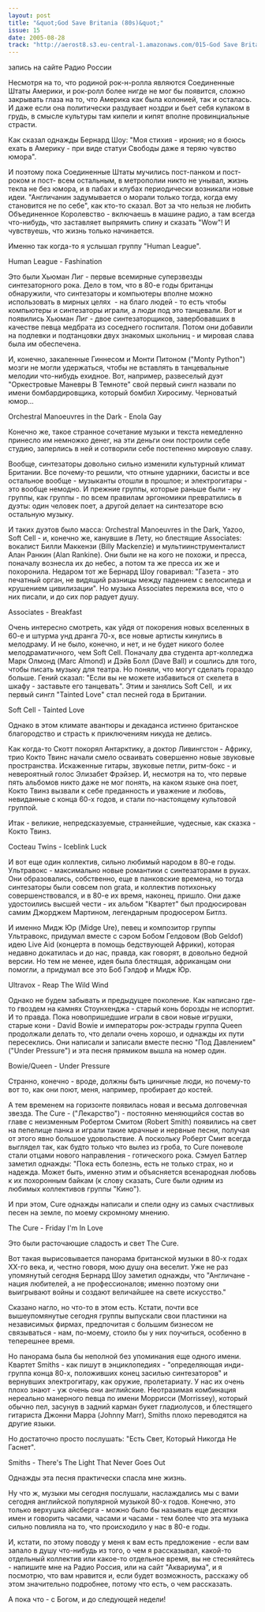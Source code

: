 ```yaml
---
layout: post
title: "&quot;God Save Britania (80s)&quot;"
issue: 15
date: 2005-08-28
track: "http://aerost8.s3.eu-central-1.amazonaws.com/015-God Save Britania (80s).mp3"
---
```


запись на сайте Радио России

Несмотря на то, что родиной рок-н-ролла являются Соединенные Штаты Америки, и рок-ролл более нигде не мог бы появится, сложно закрывать глаза на то, что Америка как была колонией, так и осталась. И даже если она политически раздувает ноздри и бьет себя кулаком в грудь, в смысле культуры там кипели и кипят вполне провинциальные страсти.

Как сказал однажды Бернард Шоу: "Моя стихия - ирония; но я боюсь ехать в Америку - при виде статуи Свободы даже я теряю чувство юмора".

И поэтому пока Соединенные Штаты мучились пост-панком и пост-роком и пост- всем остальным, в метрополии никто не унывал, жизнь текла не без юмора, и в пабах и клубах периодически возникали новые идеи. "Англичанин задумывается о морали только тогда, когда ему становится не по себе", как кто-то сказал. Вот за что нельзя не любить Объединенное Королевство - включаешь в машине радио, а там всегда что-нибудь, что заставляет выпрямить спину и сказать "Wow"! И чувствуешь, что жизнь только начинается.

Именно так когда-то я услышал группу "Human League".

Human League - Fashination

Это были Хьюман Лиг - первые всемирные суперзвезды синтезаторного рока. Дело в том, что в 80-е годы британцы обнаружили, что синтезаторы и компьютеры вполне можно использовать в мирных целях  - на благо людей - то есть чтобы компьютеры и синтезаторы играли, а люди под это танцевали. Вот и появились Хьюман Лиг - двое синтезаторщиков, завербовавших в качестве певца медбрата из соседнего госпиталя. Потом они добавили на подпевки и подтанцовки двух знакомых школьниц - и мировая слава была им обеспечена.

И, конечно, закаленные Гиннесом и Монти Питоном ("Monty Python") мозги не могли удержаться, чтобы не вставлять в танцевальные мелодии что-нибудь ехидное. Вот, например, развеселый дуэт "Оркестровые Маневры В Темноте" свой первый сингл назвали по имени бомбардировщика, который бомбил Хиросиму. Черноватый юмор...

Orchestral Manoeuvres in the Dark - Enola Gay

Конечно же, такое странное сочетание музыки и текста немедленно принесло им немножко денег, на эти деньги они построили себе студию, заперлись в ней и сотворили себе постепенно мировую славу.

Вообще, синтезаторы довольно сильно изменили культурный климат Британии. Все почему-то решили, что отныне ударники, басисты и все остальное вообще - музыканты отошли в прошлое; и электрогитары - это вообще немодно. И прежние группы, которые раньше были - ну группы, как группы - по всем правилам эргономики превратились в дуэты: один человек поет, а другой делает на синтезаторе всю остальную музыку.

И таких дуэтов было масса: Orchestral Manoeuvres in the Dark, Yazoo, Soft Cell - и, конечно же, канувшие в Лету, но блестящие Associates: вокалист Билли Маккензи (Billy Mackenzie) и мультиинструменталист Алан Ранкин (Alan Rankine). Они были не на кого не похожи, и пресса, поначалу вознесла их до небес, а потом та же пресса их же и похоронила. Недаром тот же Бернард Шоу говаривал: "Газета - это печатный орган, не видящий разницы между падением с велосипеда и крушением цивилизации". Но музыка Associates пережила все, что о них писали, и до сих пор радует душу.

Associates - Breakfast

Очень интересно смотреть, как уйдя от покорения новых вселенных в 60-е и штурма унд дранга 70-х, все новые артисты кинулись в мелодраму. И не было, конечно, и нет, и не будет никого более мелодраматичного, чем Soft Cell. Поначалу два студента арт-колледжа Марк Олмонд (Marc Almond) и Дэйв Болл (Dave Ball) и сошлись для того, чтобы писать музыку для театра. Но поняли, что могут сделать гораздо больше. Гений сказал: "Если вы не можете избавиться от скелета в шкафу - заставьте его танцевать". Этим и занялись Soft Cell,  и их первый сингл "Tainted Love" стал песней года в Британии.

Soft Cell - Tainted Love

Однако в этом климате авантюры и декаданса истинно британское благородство и страсть к приключениям никуда не делись.

Как когда-то Скотт покорял Антарктику, а доктор Ливингстон - Африку, трио Кокто Твинс начали смело осваивать совершенно новые звуковые пространства. Искаженные гитары, звуковые петли, ритм-бокс - и невероятный голос Элизабет Фрэйзер. И, несмотря на то, что первые пять альбомов никто даже не мог понять, на каком языке она поет, Кокто Твинз вызвали к себе преданность и уважение и любовь, невиданные с конца 60-х годов, и стали по-настоящему культовой группой.

Итак - великие, непредсказуемые, страннейшие, чудесные, как сказка - Кокто Твинз.

Cocteau Twins - Iceblink Luck

И вот еще один коллектив, сильно любимый народом в 80-е годы. Ультравокс - максимально новые романтики с синтезаторами в руках. Они образовались, собственно, еще в панковские времена, но тогда синтезаторы были совсем non grata, и коллектив потихоньку совершенствовался, и в 80-е их время, наконец, пришло. Они даже удостоились высшей чести - их альбом "Квартет" был продюсирован самим Джорджем Мартином, легендарным продюсером Битлз.

И именно Мидж Юр (Midge Ure), певец и композитор группы Ультравокс, придумал вместе с сэром Бобом Гелдовом (Bob Geldof) идею Live Aid (концерта в помощь бедствующей Африки), которая недавно докатилась и до нас, правда, как говорят, в довольно бедной версии. Но тем не менее, идея была блестящая, африканцам они помогли, а придумал все это Боб Гэлдоф и Мидж Юр.

Ultravox - Reap The Wild Wind

Однако не будем забывать и предыдущее поколение. Как написано где-то гвоздем на камнях Стоунхенджа - старый конь борозды не испортит. И то правда. Пока новопришедшие играли в свои новые игрушки, старые кони - David Bowie и императоры рок-эстрады группа Queen продолжали делать то, что делали очень хорошо, и однажды их пути пересеклись. Они написали и записали вместе песню "Под Давлением" ("Under Pressure") и эта песня прямиком вышла на номер один.

Bowie/Queen - Under Pressure

Странно, конечно - вроде, должны быть циничные люди, но почему-то вот то, как они поют, меня, например, пробирает до костей.

А тем временем на горизонте появилась новая и весьма долговечная звезда. The Cure - ("Лекарство") - постоянно меняющийся состав во главе с неизменным Робертом Смитом (Robert Smith) появились на свет на пепелище панка и играли такие мрачные и нервные песни, получая от этого явно большое удовольствие. А поскольку Роберт Смит всегда выглядел так, как будто только что вылез из гроба, то Cure поневоле стали отцами нового направления - готического рока. Сэмуел Батлер заметил однажды: "Пока есть болезнь, есть не только страх, но и надежда. Может быть, именно этим и объясняется всенародная любовь к их похоронным байкам (к слову сказать, Cure были одним из любимых коллективов группы "Кино").

И при этом, Cure однажды написали и спели одну из самых счастливых песен на земле, по моему скромному мнению.

The Cure - Friday I'm In Love

Это были расточающие сладость и свет The Cure.

Вот такая вырисовывается панорама британской музыки в 80-х годах XX-го века, и, честно говоря, мою душу она веселит. Уже не раз упомянутый сегодня Бернард Шоу заметил однажды, что "Англичане - нация любителей, а не профессионалов; именно поэтому они выигрывают войны и создают величайшее на свете искусство."

Сказано нагло, но что-то в этом есть. Кстати, почти все вышеупомянутые сегодня группы выпускали свои пластинки на независимых фирмах, предпочитая с большим бизнесом не связываться - нам, по-моему, стоило бы у них поучиться, особенно в теперешнее время.

Но панорама была бы неполной без упоминания еще одного имени. Квартет Smiths - как пишут в энциклопедиях - "определяющая инди-группа конца 80-х, положивших конец засилью синтезаторов" и вернувших электрогитару, как оружие, пролетариату. У нас их очень плохо знают - уж очень они английские. Неотразимая комбинация нереально манерного певца по имени Моррисси (Morrissey), который обычно пел, засунув в задний карман букет гладиолусов, и блестящего гитариста Джонни Марра (Johnny Marr), Smiths плохо переводятся на другие языки.

Но достаточно просто послушать: "Есть Свет, Который Никогда Не Гаснет".

Smiths - There's The Light That Never Goes Out

Однажды эта песня практически спасла мне жизнь.

Ну что ж, музыки мы сегодня послушали, наслаждались мы с вами сегодня английской популярной музыкой 80-х годов. Конечно, это только верхушка айсберга - можно было бы называть еще десятки имен и говорить часами, часами и часами - тем более что эта музыка сильно повлияла на то, что происходило у нас в 80-е годы.

И, кстати, по этому поводу у меня к вам есть предложение - если вам запало в душу что-нибудь из того, о чем я рассказывал, какой-то отдельный коллектив или какое-то отдельное время, вы не стесняйтесь - напишите мне на Радио Россия, или на сайт "Аквариума", и я посмотрю, что вам нравится и, если будет возможность, расскажу об этом значительно подробнее, потому что есть, о чем рассказать.

А пока что - с Богом, и до следующей недели!
